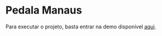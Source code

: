 ﻿# Pedala Manaus

 Para executar o projeto, basta entrar na demo disponível [aqui](https://teste-icts-delta.vercel.app/).
